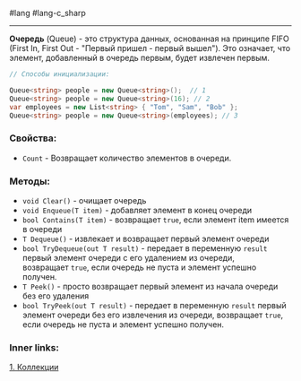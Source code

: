 #lang #lang-c_sharp

---
**Очередь** (Queue) - это структура данных, основанная на принципе FIFO (First In, First Out - "Первый пришел - первый вышел"). Это означает, что элемент, добавленный в очередь первым, будет извлечен первым. 

```csharp
// Способы инициализации:

Queue<string> people = new Queue<string>();  // 1
Queue<string> people = new Queue<string>(16); // 2
var employees = new List<string> { "Tom", "Sam", "Bob" };
Queue<string> people = new Queue<string>(employees); // 3
```

### Свойства:
- `Count` - Возвращает количество элементов в очереди.

### Методы:
- `void Clear()` - очищает очередь
- `void Enqueue(T item)` - добавляет элемент в конец очереди
- `bool Contains(T item)` - возвращает `true`, если элемент item имеется в очереди
- `T Dequeue()` - извлекает и возвращает первый элемент очереди
- `bool TryDequeue(out T result)` - передает в переменную `result` первый элемент очереди с его удалением из очереди, возвращает `true`, если очередь не пуста и элемент успешно получен.
- `T Peek()` - просто возвращает первый элемент из начала очереди без его удаления
- `bool TryPeek(out T result)` - передает в переменную `result` первый элемент очереди без его извлечения из очереди, возвращает `true`, если очередь не пуста и элемент успешно получен.

### Inner links:
[1. Коллекции](1.%20Lang/C-sharp/0.%20Введение/3.%20Коллекции/1.%20Коллекции.md)

